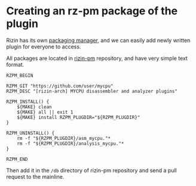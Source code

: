 # Creating an rz-pm package of the plugin

Rizin has its own [packaging manager](../tools/rz-pm/intro.md), and we can easily
add newly written plugin for everyone to access.

All packages are located in [rizin-pm](https://github.com/rizinorg/rizin-pm) repository, and have
very simple text format.

```
RZPM_BEGIN

RZPM_GIT "https://github.com/user/mycpu"
RZPM_DESC "[rizin-arch] MYCPU disassembler and analyzer plugins"

RZPM_INSTALL() {
	${MAKE} clean
	${MAKE} all || exit 1
	${MAKE} install RZPM_PLUGDIR="${RZPM_PLUGDIR}"
}

RZPM_UNINSTALL() {
	rm -f "${RZPM_PLUGDIR}/asm_mycpu."*
	rm -f "${RZPM_PLUGDIR}/analysis_mycpu."*
}

RZPM_END
```

Then add it in the `/db` directory of rizin-pm repository and send a pull request to the mainline.


